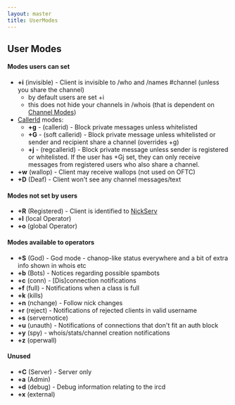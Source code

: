 ```yaml
---
layout: master
title: UserModes
---
```

## User Modes ##

#### Modes users can set

 * **+i** (invisible) - Client is invisible to /who and /names #channel (unless you share the channel)
   * by default users are set +i
   * this does not hide your channels in /whois (that is dependent on [Channel Modes](/ChannelModes))
 * [CallerId](/CallerId) modes:
   * **+g** - (callerid) - Block private messages unless whitelisted
   * **+G** - (soft callerid) - Block private message unless whitelisted or sender and recipient share a channel (overrides +g)
   * **+j** - (regcallerid) - Block private message unless sender is registered or whitelisted. If the user has +Gj set, they can only receive messages from registered users who also share a channel.
 * **+w** (wallop) - Client may receive wallops (not used on OFTC)
 * **+D** (Deaf) - Client won't see any channel messages/text

#### Modes not set by users

 * **+R** (Registered) - Client is identified to [NickServ](/NickServ)
 * **+l** (local Operator)
 * **+o** (global Operator)

#### Modes available to operators

 * **+S** (God) - God mode - chanop-like status everywhere and a bit of extra info shown in whois etc
 * **+b** (Bots) - Notices regarding possible spambots
 * **+c** (conn) - [Dis]connection notifications
 * **+f** (full) - Notifications when a class is full
 * **+k** (kills)
 * **+n** (nchange) - Follow nick changes
 * **+r** (reject) - Notifications of rejected clients in valid username
 * **+s** (servernotice)
 * **+u** (unauth) - Notifications of connections that don't fit an auth block
 * **+y** (spy) - whois/stats/channel creation notifications
 * **+z** (operwall)

#### Unused

 * **+C** (Server) - Server only
 * **+a** (Admin)
 * **+d** (debug) - Debug information relating to the ircd
 * **+x** (external)
